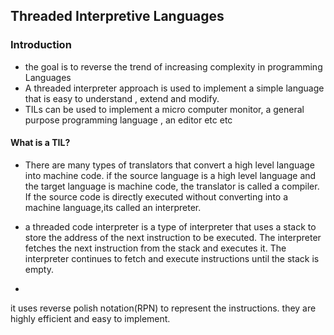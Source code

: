 ## Threaded Interpretive Languages

### Introduction

- the goal is to reverse the trend of increasing complexity in programming Languages
- A threaded interpreter approach is used to implement a simple language that is easy to understand , extend and modify.
- TILs can be used to implement a micro computer monitor, a general purpose programming language , an editor etc etc

#### What is a TIL?

- There are many types of translators that convert a high level language into machine code. if the source language is a high level language and the target language is machine code, the translator is called a compiler. If the source code is directly executed without converting into a machine language,its called an interpreter.


- a threaded code interpreter is a type of interpreter that uses a stack to store the address of the next instruction to be executed. The interpreter fetches the next instruction from the stack and executes it. The interpreter continues to fetch and execute instructions until the stack is empty. 
-
it uses reverse polish notation(RPN) to represent the instructions. they are highly efficient and easy to implement.



